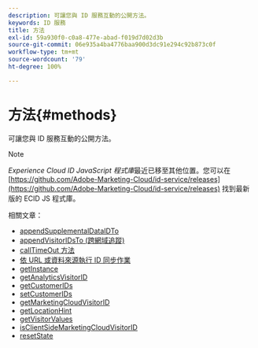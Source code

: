 ```yaml
---
description: 可讓您與 ID 服務互動的公開方法。
keywords: ID 服務
title: 方法
exl-id: 59a930f0-c0a8-477e-abad-f019d7d02d3b
source-git-commit: 06e935a4ba4776baa900d3dc91e294c92b873c0f
workflow-type: tm+mt
source-wordcount: '79'
ht-degree: 100%

---
```


# 方法{#methods}

可讓您與 ID 服務互動的公開方法。

>[!NOTE]
>
>*Experience Cloud ID JavaScript 程式庫*&#x200B;最近已移至其他位置。您可以在 [https://github.com/Adobe-Marketing-Cloud/id-service/releases](https://github.com/Adobe-Marketing-Cloud/id-service/releases) 找到最新版的 ECID JS 程式庫。

相關文章：

+ [appendSupplementalDataIDTo](appendsupplementaldataidto.md)
+ [appendVisitorIDsTo (跨網域追蹤)](appendvisitorid.md)
+ [callTimeOut 方法](timeout-functions.md)
+ [依 URL 或資料來源執行 ID 同步作業](idsync.md)
+ [getInstance](getinstance.md)
+ [getAnalyticsVisitorID](getanalyticsvisitorid.md)
+ [getCustomerIDs](getcustomerids.md)
+ [setCustomerIDs](setcustomerids.md)
+ [getMarketingCloudVisitorID](getmcvid.md)
+ [getLocationHint](getlocationhint.md)
+ [getVisitorValues](getvisitorvalues.md)
+ [isClientSideMarketingCloudVisitorID](client-side-id.md)
+ [resetState](resetstate.md)
